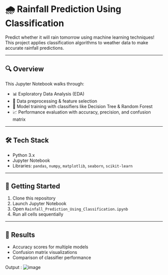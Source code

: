 
# 🌧️ Rainfall Prediction Using Classification

Predict whether it will rain tomorrow using machine learning techniques!
This project applies classification algorithms to weather data to make accurate rainfall predictions.

---

## 🔍 Overview

This Jupyter Notebook walks through:

* 📊 Exploratory Data Analysis (EDA)
* 🧹 Data preprocessing & feature selection
* 🤖 Model training with classifiers like Decision Tree & Random Forest
* 📈 Performance evaluation with accuracy, precision, and confusion matrix

---

## 🛠️ Tech Stack

* Python 3.x
* Jupyter Notebook
* Libraries: `pandas`, `numpy`, `matplotlib`, `seaborn`, `scikit-learn`

---

## 🚀 Getting Started

1. Clone this repository
2. Launch Jupyter Notebook
3. Open `Rainfall_Prediction_Using_Classification.ipynb`
4. Run all cells sequentially

---

## 📌 Results

* Accuracy scores for multiple models
* Confusion matrix visualizations
* Comparison of classifier performance

Output : 
![image](https://github.com/user-attachments/assets/1b0fca6d-1c40-416a-85f8-d9c5d7912bd3)

